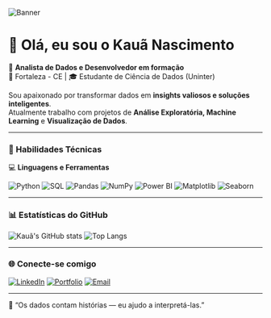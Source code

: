 <!-- Banner -->
![Banner](https://i.imgur.com/x1K8zKv.png)

# 👋 Olá, eu sou o Kauã Nascimento  

🎯 **Analista de Dados e Desenvolvedor em formação**  
📍 Fortaleza - CE | 🎓 Estudante de Ciência de Dados (Uninter)

Sou apaixonado por transformar dados em **insights valiosos e soluções inteligentes**.  
Atualmente trabalho com projetos de **Análise Exploratória, Machine Learning** e **Visualização de Dados**.

---

### 🧠 Habilidades Técnicas
💻 **Linguagens e Ferramentas**
  
![Python](https://img.shields.io/badge/Python-3776AB?style=for-the-badge&logo=python&logoColor=white)
![SQL](https://img.shields.io/badge/SQL-003B57?style=for-the-badge&logo=postgresql&logoColor=white)
![Pandas](https://img.shields.io/badge/Pandas-150458?style=for-the-badge&logo=pandas)
![NumPy](https://img.shields.io/badge/NumPy-013243?style=for-the-badge&logo=numpy)
![Power BI](https://img.shields.io/badge/Power_BI-F2C811?style=for-the-badge&logo=power-bi&logoColor=black)
![Matplotlib](https://img.shields.io/badge/Matplotlib-11557c?style=for-the-badge&logo=plotly&logoColor=white)
![Seaborn](https://img.shields.io/badge/Seaborn-9e3c94?style=for-the-badge&logo=python&logoColor=white)

---

### 📊 Estatísticas do GitHub

![Kauã's GitHub stats](https://github-readme-stats.vercel.app/api?username=KauaNasci&show_icons=true&theme=radical)
![Top Langs](https://github-readme-stats.vercel.app/api/top-langs/?username=KauaNasci&layout=compact&theme=radical)

---

### 🌐 Conecte-se comigo

[![LinkedIn](https://img.shields.io/badge/LinkedIn-Kauã%20Nascimento-blue?style=for-the-badge&logo=linkedin)](https://www.linkedin.com/in/seu-link-aqui)
[![Portfolio](https://img.shields.io/badge/Portfólio-000000?style=for-the-badge&logo=About.me&logoColor=white)](https://seu-portfolio-aqui.com)
[![Email](https://img.shields.io/badge/Email-kauanascimento%40gmail.com-red?style=for-the-badge&logo=gmail&logoColor=white)](mailto:kauanascimento@gmail.com)

---

💬 “Os dados contam histórias — eu ajudo a interpretá-las.”
